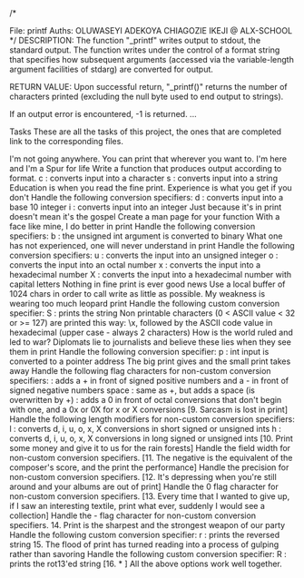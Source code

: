/*

File: printf
Auths: OLUWASEYI ADEKOYA
CHIAGOZIE IKEJI @ ALX-SCHOOL */
DESCRIPTION: The function "_printf" writes output to stdout, the standard output. The function writes under the control of a format string that specifies how subsequent arguments (accessed via the variable-length argument facilities of stdarg) are converted for output.

RETURN VALUE: Upon successful return, "_printf()" returns the number of characters printed (excluding the null byte used to end output to strings).

If an output error is encountered, -1 is returned. ...

Tasks These are all the tasks of this project, the ones that are completed link to the corresponding files.

I'm not going anywhere. You can print that wherever you want to. I'm here and I'm a Spur for life Write a function that produces output according to format. c : converts input into a character s : converts input into a string
Education is when you read the fine print. Experience is what you get if you don't Handle the following conversion specifiers: d : converts input into a base 10 integer i : converts input into an integer
Just because it's in print doesn't mean it's the gospel Create a man page for your function
With a face like mine, I do better in print Handle the following conversion specifiers: b : the unsigned int argument is converted to binary
What one has not experienced, one will never understand in print Handle the following conversion specifiers: u : converts the input into an unsigned integer o : converts the input into an octal number x : converts the input into a hexadecimal number X : converts the input into a hexadecimal number with capital letters
Nothing in fine print is ever good news Use a local buffer of 1024 chars in order to call write as little as possible.
My weakness is wearing too much leopard print Handle the following custom conversion specifier: S : prints the string Non printable characters (0 < ASCII value < 32 or >= 127) are printed this way: \x, followed by the ASCII code value in hexadecimal (upper case - always 2 characters)
How is the world ruled and led to war? Diplomats lie to journalists and believe these lies when they see them in print Handle the following conversion specifier: p : int input is converted to a pointer address
The big print gives and the small print takes away Handle the following flag characters for non-custom conversion specifiers:
: adds a + in front of signed positive numbers and a - in front of signed negative numbers space : same as +, but adds a space (is overwritten by +)
: adds a 0 in front of octal conversions that don't begin with one, and a 0x or 0X for x or X conversions
[9. Sarcasm is lost in print] Handle the following length modifiers for non-custom conversion specifiers: l : converts d, i, u, o, x, X conversions in short signed or unsigned ints h : converts d, i, u, o, x, X conversions in long signed or unsigned ints [10. Print some money and give it to us for the rain forests] Handle the field width for non-custom conversion specifiers. [11. The negative is the equivalent of the composer's score, and the print the performance] Handle the precision for non-custom conversion specifiers. [12. It's depressing when you're still around and your albums are out of print] Handle the 0 flag character for non-custom conversion specifiers. [13. Every time that I wanted to give up, if I saw an interesting textile, print what ever, suddenly I would see a collection] Handle the - flag character for non-custom conversion specifiers. 14. Print is the sharpest and the strongest weapon of our party Handle the following custom conversion specifier: r : prints the reversed string 15. The flood of print has turned reading into a process of gulping rather than savoring Handle the following custom conversion specifier: R : prints the rot13'ed string [16. * ] All the above options work well together.
